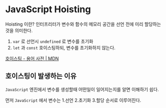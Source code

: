 # JavaScript Hoisting

Hoisting 이란? 인터프리터가 변수와 함수의 메모리 공간을 선언 전에 미리 할당하는 것을 의미한다.

1. `var` 로 선언시 `undefined` 로 변수를 초기화
2. `let` 과 `const`  호이스팅하되, 변수를 초기화하지 않는다.

[호이스팅 - 용어 사전 | MDN](https://developer.mozilla.org/ko/docs/Glossary/Hoisting)

## 호이스팅이 발생하는 이유

`JavaScript` 엔진에서 변수를 생성할때 어떤일이 일어지는지를 알면 이해하기 쉽다.

먼저 `JavaScript` 에서 변수는 1.선언 2.초기화 3.할당 순서로 이루어진다.
